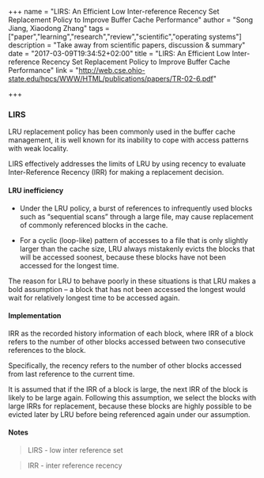 +++
name = "LIRS: An Efficient Low Inter-reference Recency Set Replacement Policy to Improve Buffer Cache Performance"
author = "Song Jiang, Xiaodong Zhang"
tags = ["paper","learning","research","review","scientific","operating systems"]
description = "Take away from scientific papers, discussion & summary"
date = "2017-03-09T19:34:52+02:00"
title = "LIRS: An Efficient Low Inter-reference Recency Set Replacement Policy to Improve Buffer Cache Performance"
link = "http://web.cse.ohio-state.edu/hpcs/WWW/HTML/publications/papers/TR-02-6.pdf"

+++

### LIRS

LRU replacement policy has been commonly used in the buffer cache management,
it is well known for its inability to cope with access patterns with weak locality.

LIRS effectively addresses the limits of LRU by using recency to evaluate Inter-Reference
Recency (IRR) for making a replacement decision.


#### LRU inefficiency

 - Under the LRU policy, a burst of references to infrequently used blocks such
   as “sequential scans” through a large file, may cause
   replacement of commonly referenced blocks in the cache.

 - For a cyclic (loop-like) pattern of accesses to a file that is only slightly
   larger than the cache size, LRU always mistakenly evicts the blocks that will
   be accessed soonest, because these blocks have not been accessed for the longest time.

The reason for LRU to behave poorly in these situations is
that LRU makes a bold assumption – a block that has not
been accessed the longest would wait for relatively longest
time to be accessed again.

#### Implementation

IRR as the recorded history information of each block, where IRR of a block
refers to the number of other blocks accessed between two consecutive references
to the block.

Specifically, the recency refers to the number of other blocks accessed from
last reference to the current time.

It is assumed that if the IRR of a block is large,
the next IRR of the block is likely to be large again.
Following this assumption, we select the blocks with large IRRs
for replacement, because these blocks are highly possible to
be evicted later by LRU before being referenced again under our assumption.

#### Notes

> LIRS - low inter reference set

> IRR - inter reference recency
